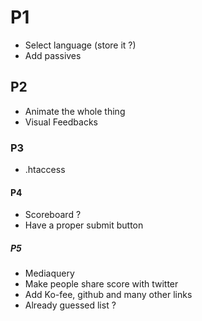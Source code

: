 # P1
- Select language (store it ?)
- Add passives

## P2
- Animate the whole thing
- Visual Feedbacks

### P3
- .htaccess

#### P4
- Scoreboard ?
- Have a proper submit button

##### P5
- Mediaquery
- Make people share score with twitter
- Add Ko-fee, github and many other links
- Already guessed list ?
